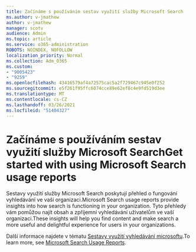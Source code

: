 ```yaml
---
title: Začínáme s používáním sestav využití služby Microsoft Search
ms.author: v-jmathew
author: v-jmathew
manager: scotv
audience: Admin
ms.topic: article
ms.service: o365-administration
ROBOTS: NOINDEX, NOFOLLOW
localization_priority: Normal
ms.collection: Adm_O365
ms.custom:
- "9005423"
- "9259"
ms.openlocfilehash: 43416579af4a72575cac5a2f729467c945e0f252
ms.sourcegitcommit: e5f261f95ffc6074cce89e62ef8c4e9fd519d3ee
ms.translationtype: MT
ms.contentlocale: cs-CZ
ms.lasthandoff: 03/26/2021
ms.locfileid: "51404327"
---
```

# <a name="get-started-with-using-microsoft-search-usage-reports"></a><span data-ttu-id="222f5-102">Začínáme s používáním sestav využití služby Microsoft Search</span><span class="sxs-lookup"><span data-stu-id="222f5-102">Get started with using Microsoft Search usage reports</span></span>

<span data-ttu-id="222f5-103">Sestavy využití služby Microsoft Search poskytují přehled o fungování vyhledávání ve vaší organizaci.</span><span class="sxs-lookup"><span data-stu-id="222f5-103">Microsoft Search usage reports provide insights into how search is functioning in your organization.</span></span> <span data-ttu-id="222f5-104">Tyto přehledy vám pomůžou najít obsah a zpříjemní vyhledávání uživatelům ve vaší organizaci.</span><span class="sxs-lookup"><span data-stu-id="222f5-104">These insights will help you find content and make search a more useful and delightful experience for users in your organizations.</span></span>

<span data-ttu-id="222f5-105">Další informace najdete v tématu [Sestavy využití vyhledávání microsoftu](https://go.microsoft.com/fwlink/?linkid=2152048).</span><span class="sxs-lookup"><span data-stu-id="222f5-105">To learn more, see [Microsoft Search Usage Reports](https://go.microsoft.com/fwlink/?linkid=2152048).</span></span>
